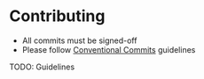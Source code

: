 # Contributing

* All commits must be signed-off
* Please follow [Conventional Commits](https://www.conventionalcommits.org/en/v1.0.0/) guidelines

TODO: Guidelines
